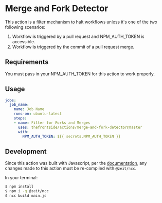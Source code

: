 # Merge and Fork Detector
This action is a filter mechanism to halt workflows unless it's one of the two following scenarios:
  1. Workflow is triggered by a pull request and NPM_AUTH_TOKEN is accessible.
  2. Workflow is triggered by the commit of a pull request merge.

## Requirements
You must pass in your NPM_AUTH_TOKEN for this action to work properly.

## Usage
```yaml
jobs:
  job_name:
    name: Job Name
    runs-on: ubuntu-latest
    steps:    
    - name: Filter for Forks and Merges
      uses: thefrontside/actions/merge-and-fork-detector@master
      with:
        NPM_AUTH_TOKEN: ${{ secrets.NPM_AUTH_TOKEN }}
```

## Development
Since this action was built with Javascript, per the [documentation](https://help.github.com/en/articles/creating-a-javascript-action#commit-and-push-your-action-to-github), any changes made to this action must be re-compiled with `@zeit/ncc`.

In your terminal:
```bash
$ npm install
$ npm i -g @zeit/ncc
$ ncc build main.js
```
